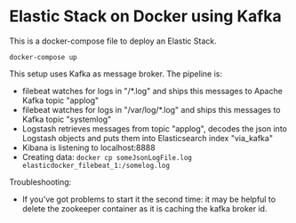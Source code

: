 # Elastic Stack on Docker using Kafka
This is a docker-compose file to deploy an Elastic Stack.

```
docker-compose up
```

This setup uses Kafka as message broker. The pipeline is:
* filebeat watches for logs in "/*.log" and ships this messages to Apache Kafka topic "applog"
* filebeat watches for logs in "/var/log/*.log" and ships this messages to Kafka topic "systemlog"
* Logstash retrieves messages from topic "applog", decodes the json into Logstash objects and puts them into Elasticsearch index "via_kafka"
* Kibana is listening to localhost:8888
* Creating data: ``` docker cp someJsonLogFile.log elasticdocker_filebeat_1:/somelog.log ```

Troubleshooting:
* If you've got problems to start it the second time: it may be helpful to delete the zookeeper container as it is caching the kafka broker id. 
